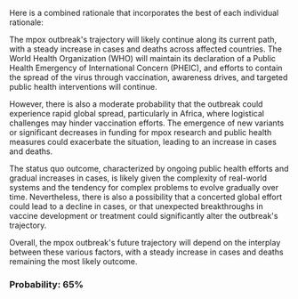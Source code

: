 Here is a combined rationale that incorporates the best of each individual rationale:

The mpox outbreak's trajectory will likely continue along its current path, with a steady increase in cases and deaths across affected countries. The World Health Organization (WHO) will maintain its declaration of a Public Health Emergency of International Concern (PHEIC), and efforts to contain the spread of the virus through vaccination, awareness drives, and targeted public health interventions will continue.

However, there is also a moderate probability that the outbreak could experience rapid global spread, particularly in Africa, where logistical challenges may hinder vaccination efforts. The emergence of new variants or significant decreases in funding for mpox research and public health measures could exacerbate the situation, leading to an increase in cases and deaths.

The status quo outcome, characterized by ongoing public health efforts and gradual increases in cases, is likely given the complexity of real-world systems and the tendency for complex problems to evolve gradually over time. Nevertheless, there is also a possibility that a concerted global effort could lead to a decline in cases, or that unexpected breakthroughs in vaccine development or treatment could significantly alter the outbreak's trajectory.

Overall, the mpox outbreak's future trajectory will depend on the interplay between these various factors, with a steady increase in cases and deaths remaining the most likely outcome.

### Probability: 65%